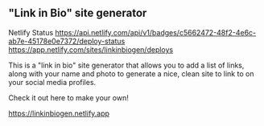## "Link in Bio" site generator

Netlify Status
https://api.netlify.com/api/v1/badges/c5662472-48f2-4e6c-ab7e-45178e0e7372/deploy-status
https://app.netlify.com/sites/linkinbiogen/deploys

This is a "link in bio" site generator that allows you to add a list of links, along with your name and photo to generate a nice, clean site to link to on your social media profiles.

Check it out here to make your own!

https://linkinbiogen.netlify.app
